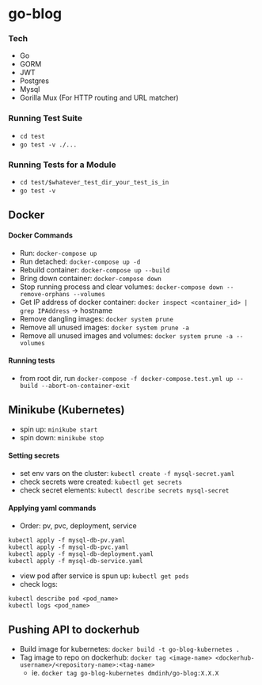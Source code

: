 # go-blog

### Tech
- Go
- GORM
- JWT
- Postgres
- Mysql
- Gorilla Mux (For HTTP routing and URL matcher)


### Running Test Suite
- `cd test`
- `go test -v ./...`

### Running Tests for a Module
- `cd test/$whatever_test_dir_your_test_is_in`
- `go test -v`

## Docker
#### Docker Commands
- Run: `docker-compose up`
- Run detached: `docker-compose up -d`
- Rebuild container: `docker-compose up --build`
- Bring down container: `docker-compose down`
- Stop running process and clear volumes: `docker-compose down --remove-orphans --volumes`
- Get IP address of docker container: `docker inspect <container_id> | grep IPAddress` -> hostname
- Remove dangling images: `docker system prune`
- Remove all unused images: `docker system prune -a`
- Remove all unused images and volumes: `docker system prune -a --volumes`

#### Running tests
- from root dir, run `docker-compose -f docker-compose.test.yml up --build --abort-on-container-exit`


## Minikube (Kubernetes)
- spin up: `minikube start`
- spin down: `minikube stop`

#### Setting secrets
- set env vars on the cluster: `kubectl create -f mysql-secret.yaml`
- check secrets were created: `kubectl get secrets`
- check secret elements: `kubectl describe secrets mysql-secret`

#### Applying yaml commands
- Order: pv, pvc, deployment, service
```
kubectl apply -f mysql-db-pv.yaml
kubectl apply -f mysql-db-pvc.yaml
kubectl apply -f mysql-db-deployment.yaml
kubectl apply -f mysql-db-service.yaml
```
- view pod after service is spun up: `kubectl get pods`
- check logs:
```
kubectl describe pod <pod_name>
kubectl logs <pod_name>
```

## Pushing API to dockerhub
- Build image for kubernetes: `docker build -t go-blog-kubernetes .`
- Tag image to repo on dockerhub: `docker tag <image-name> <dockerhub-username>/<repository-name>:<tag-name>`
  - ie. `docker tag go-blog-kubernetes dmdinh/go-blog:X.X.X`
